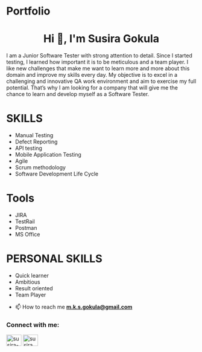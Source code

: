 # Portfolio
<h1 align="center">Hi 👋, I'm Susira Gokula</h1>
I am a Junior Software Tester with strong attention to detail. Since I started testing, I learned how important it is to be meticulous and a team player. I like new challenges that make me want to learn more and more about this domain and improve my skills every day. My objective is to excel in a challenging and innovative QA work environment and aim to exercise my full potential. That’s why I am looking for a company that will give me the chance to learn and develop myself as a Software Tester.

<h1>SKILLS</h1>
<ul>
  <li>Manual Testing</li>
<li>Defect Reporting</li>
<li>API testing</li> 
<li>Mobile Application Testing</li>
<li>Agile</li>
<li>Scrum methodology</li>
<li>Software Development Life Cycle</li>
</ul>
<h1>Tools </h1>
<ul>
<li>JIRA</li>
<li>TestRail</li>
<li>Postman</li>
<li>MS Office</li>
</ul>

<h1>PERSONAL SKILLS</h1>
<ul>
<li>Quick learner</li>
<li>Ambitious</li>
<li>Result oriented</li>
<li>Team Player</li>
</ul>


- 📫 How to reach me **m.k.s.gokula@gmail.com**

<h3 align="left">Connect with me:</h3>
<p align="left">
<a href="https://linkedin.com/in/susira-gokula-158a46b9" target="blank"><img align="center" src="https://raw.githubusercontent.com/rahuldkjain/github-profile-readme-generator/master/src/images/icons/Social/linked-in-alt.svg" alt="susira-gokula-158a46b9" height="30" width="40" /></a>
<a href="https://fb.com/susira.gokula" target="blank"><img align="center" src="https://raw.githubusercontent.com/rahuldkjain/github-profile-readme-generator/master/src/images/icons/Social/facebook.svg" alt="susira.gokula" height="30" width="40" /></a>
</p>

